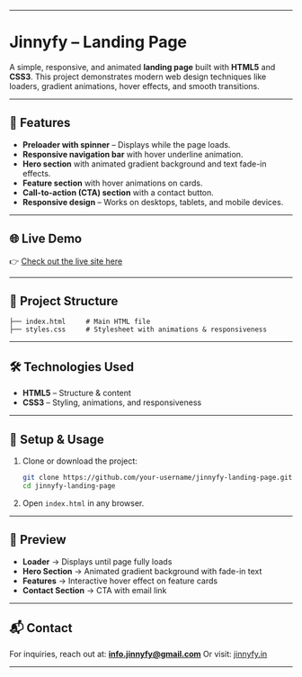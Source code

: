 
---

# Jinnyfy – Landing Page

A simple, responsive, and animated **landing page** built with **HTML5** and **CSS3**.
This project demonstrates modern web design techniques like loaders, gradient animations, hover effects, and smooth transitions.

---

## 🚀 Features

* **Preloader with spinner** – Displays while the page loads.
* **Responsive navigation bar** with hover underline animation.
* **Hero section** with animated gradient background and text fade-in effects.
* **Feature section** with hover animations on cards.
* **Call-to-action (CTA) section** with a contact button.
* **Responsive design** – Works on desktops, tablets, and mobile devices.

---

## 🌐 Live Demo

👉 [Check out the live site here](https://mohdzaman.github.io/Mohd_Zaman_Frontend/)

---

## 📂 Project Structure

```
├── index.html     # Main HTML file
├── styles.css     # Stylesheet with animations & responsiveness
```

---

## 🛠️ Technologies Used

* **HTML5** – Structure & content
* **CSS3** – Styling, animations, and responsiveness

---

## 🔧 Setup & Usage

1. Clone or download the project:

   ```bash
   git clone https://github.com/your-username/jinnyfy-landing-page.git
   cd jinnyfy-landing-page
   ```

2. Open `index.html` in any browser.

---

## 📸 Preview

* **Loader** → Displays until page fully loads
* **Hero Section** → Animated gradient background with fade-in text
* **Features** → Interactive hover effect on feature cards
* **Contact Section** → CTA with email link

---

## 📬 Contact

For inquiries, reach out at: **[info.jinnyfy@gmail.com](mailto:info.jinnyfy@gmail.com)**
Or visit: [jinnyfy.in](https://www.jinnyfy.in/)

---


